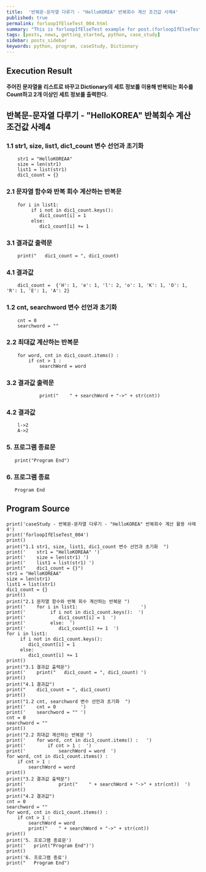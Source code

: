 ```yaml
---
title:  '반복문-문자열 다루기 - "HelloKOREA" 반복회수 계산 조건값 사례4'
published: true
permalink: forloopIfElseTest_004.html
summary: "This is forloopIfElseTest example for post.(forloopIfElseTest)"
tags: [posts, news, getting_started, python, case_study]
sidebar: posts_sidebar
keywords: python, program, caseStudy, Dictionary
---
```


## Execution Result

**주어진 문자열을 리스트로 바꾸고 Dictionary의 세트 정보를 이용해
반복되는 회수를 Count하고 2개 이상인 세트 정보를 출력한다.**

## 반복문-문자열 다루기 - "HelloKOREA" 반복회수 계산 조건값 사례4

### 1.1 str1, size, list1, dic1_count 변수 선언과 초기화
```
    str1 = "HelloKOREAA"
    size = len(str1)
    list1 = list(str1)
    dic1_count = {}
```
### 2.1 문자열 함수와 반복 회수 계산하는 반복문
```
    for i in list1:                       
         if i not in dic1_count.keys():  
            dic1_count[i] = 1  
         else:  
            dic1_count[i] += 1  
```
### 3.1 결과값 출력문
```
    print("   dic1_count = ", dic1_count)
```
### 4.1 결과값
```
    dic1_count =  {'H': 1, 'e': 1, 'l': 2, 'o': 1, 'K': 1, 'O': 1, 'R': 1, 'E': 1, 'A': 2}
```
### 1.2 cnt, searchword 변수 선언과 초기화  
```
    cnt = 0         
    searchword = ""
```
### 2.2 최대값 계산하는 반복문
```
    for word, cnt in dic1_count.items() :   
        if cnt > 1 :  
            searchWord = word  
```
### 3.2 결과값 출력문
```
            print("    " + searchWord + "->" + str(cnt))  
```
### 4.2 결과값
```
    l->2
    A->2
```
### 5. 프로그램 종료문
```
   print("Program End")
```
### 6. 프로그램 종료
```
   Program End
```   
## Program Source

```
print('caseStudy - 반복문-문자열 다루기 - "HelloKOREA" 반복회수 계산 활용 사례4')
print('forloopIfElseTest_004')
print()
print("1.1 str1, size, list1, dic1_count 변수 선언과 초기화  ")
print('    str1 = "HelloKOREAA" ')
print('    size = len(str1) ')
print('    list1 = list(str1) ')
print("    dic1_count = {}")
str1 = "HelloKOREAA"
size = len(str1)
list1 = list(str1)
dic1_count = {}
print()
print("2.1 문자열 함수와 반복 회수 계산하는 반복문 ")
print('    for i in list1:                       ')
print('         if i not in dic1_count.keys():  ')
print('            dic1_count[i] = 1  ')
print('         else:  ')
print('            dic1_count[i] += 1  ')
for i in list1:
     if i not in dic1_count.keys():
        dic1_count[i] = 1
     else:
        dic1_count[i] += 1
print()
print("3.1 결과값 출력문")
print('    print("   dic1_count = ", dic1_count) ')
print()
print("4.1 결과값")
print("    dic1_count = ", dic1_count)
print()
print("1.2 cnt, searchword 변수 선언과 초기화  ")
print('    cnt = 0         ')
print('    searchword = "" ')
cnt = 0
searchword = ""
print()
print("2.2 최대값 계산하는 반복문 ")
print('    for word, cnt in dic1_count.items() :   ')
print('        if cnt > 1 :  ')
print('            searchWord = word  ')
for word, cnt in dic1_count.items() :
    if cnt > 1 :
        searchWord = word
print()
print("3.2 결과값 출력문")
print('            print("    " + searchWord + "->" + str(cnt))  ')
print()
print("4.2 결과값")
cnt = 0
searchword = ""
for word, cnt in dic1_count.items() :
    if cnt > 1 :
        searchWord = word
        print("    " + searchWord + "->" + str(cnt))
print()
print('5. 프로그램 종료문')
print('   print("Program End")')
print()
print('6. 프로그램 종료')
print("   Program End")
```
